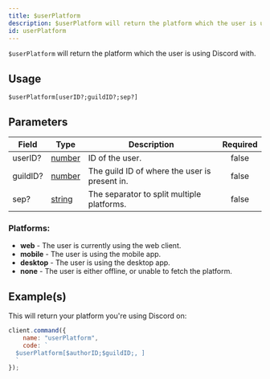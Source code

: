 ```yaml
---
title: $userPlatform
description: $userPlatform will return the platform which the user is using Discord with.
id: userPlatform
---
```


`$userPlatform` will return the platform which the user is using Discord with.

## Usage

```aoi
$userPlatform[userID?;guildID?;sep?]
```

## Parameters

| Field    | Type                                                                                              | Description                                   | Required |
| -------- | ------------------------------------------------------------------------------------------------- | --------------------------------------------- | :------: |
| userID?  | [number](https://developer.mozilla.org/en-US/docs/Web/JavaScript/Reference/Global_Objects/Number) | ID of the user.                               |  false   |
| guildID? | [number](https://developer.mozilla.org/en-US/docs/Web/JavaScript/Reference/Global_Objects/Number) | The guild ID of where the user is present in. |  false   |
| sep?     | [string](https://developer.mozilla.org/en-US/docs/Web/JavaScript/Reference/Global_Objects/String) | The separator to split multiple platforms.    |  false   |

### Platforms:

-   **web** - The user is currently using the web client.
-   **mobile** - The user is using the mobile app.
-   **desktop** - The user is using the desktop app.
-   **none** - The user is either offline, or unable to fetch the platform.

## Example(s)

This will return your platform you're using Discord on:

```javascript
client.command({
    name: "userPlatform",
    code: `
  $userPlatform[$authorID;$guildID;, ]
  `
});
```
